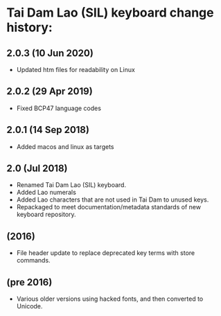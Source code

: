 Tai Dam Lao (SIL) keyboard change history:
=======================

2.0.3 (10 Jun 2020)
-------------------
* Updated htm files for readability on Linux

2.0.2 (29 Apr 2019)
-------------------
* Fixed BCP47 language codes

2.0.1 (14 Sep 2018)
-------------------
* Added macos and linux as targets

2.0 (Jul 2018)
-------------------
* Renamed Tai Dam Lao (SIL) keyboard. 
* Added Lao numerals
* Added Lao characters that are not used in Tai Dam to unused keys.
* Repackaged to meet documentation/metadata standards of new keyboard repository.

(2016)
-------------------
* File header update to replace deprecated key terms with store commands.

(pre 2016)
-------------------
* Various older versions using hacked fonts, and then converted to Unicode.  
